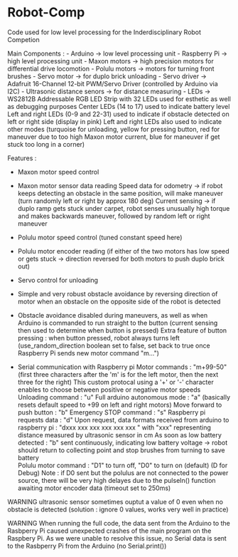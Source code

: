 # Robot-Comp
Code used for low level processing for the Inderdisciplinary Robot Competion

Main Components :
    - Arduino -> low level processing unit
    - Raspberry Pi -> high level processing unit
    - Maxon motors -> high precision motors for differential drive locomotion 
    - Polulu motors -> motors for turning front brushes
    - Servo motor -> for duplo brick unloading
    - Servo driver -> Adafruit 16-Channel 12-bit PWM/Servo Driver (controlled by Arduino via I2C)
    - Ultrasonic distance senors -> for distance measuring
    - LEDs -> WS2812B Addressable RGB LED Strip with 32 LEDs used for esthetic as well as debugging purposes
        Center LEDs (14 to 17) used to indicate battery level
        Left and right LEDs (0-9 and 22-31) used to indicate if obstacle detected on left or right side (display in pink)
            Left and right LEDs also used to indicate other modes (turquoise for unloading, yellow for pressing button, 
                red for maneuver due to too high Maxon motor current, blue for maneuver if get stuck too long in a corner)

  Features :
  - Maxon motor speed control
  - Maxon motor sensor data reading 
        Speed data for odometry -> if robot keeps detecting an obstacle in the same position, will make maneuver (turn randomly left or right by approx 180 deg)
        Current sensing -> if duplo ramp gets stuck under carpet, robot senses unusually high torque and makes backwards maneuver, followed by random left or right maneuver
  - Polulu motor speed control (tuned constant speed here)
  - Polulu motor encoder reading (if either of the two motors has low speed or gets stuck -> direction reversed for both motors to push duplo brick out)
  - Servo control for unloading
  - Simple and very robust obstacle avoidance by reversing direction of motor when an obstacle on the opposite side of the robot is detected
  - Obstacle avoidance disabled during maneuvers, as well as when Arduino is commanded to run straight to the button (current sensing then used to determine when button is pressed)
      Extra feature of button pressing : when button pressed, robot always turns left (use_random_direction boolean set to false, set back to true once Raspberry Pi sends new motor command "m...") 


  - Serial communication with Raspberry pi
    Motor commands : "m+99-50" (first three characters after the 'm' is for the left motor, then the next three for the right)
        This custom protocal using a '+' or '-' character enables to choose between positive or negative motor speeds
    Unloading command : "u"
    Full arduino autonomous mode : "a" (basically resets default speed to +99 on left and right motors)
    Move forward to push button : "b"
    Emergency STOP command : "s"
    Raspberry pi requests data : "d"
        Upon request, data formats received from arduino to raspberry pi :
            "dxxx xxx xxx xxx xxx xxx " with "xxx" representing distance measured by ultrasonic sensor in cm 
        As soon as low battery detected : "b" sent continuously, indicating low battery voltage -> robot should return to collecting point and stop brushes from turning to save battery      
    Polulu motor command : "D1" to turn off, "D0" to turn on (default) (D for Debug)
        Note : if D0 sent but the polulus are not connected to the power source, there will be very high delayes due to the pulseIn() function awaiting motor encoder data (timeout set to 250ms)


  WARNING ultrasonic sensor sometimes ouptut a value of 0 even when no obstacle is detected
    (solution : ignore 0 values, works very well in practice)

  WARNING When running the full code, the data sent from the Arduino to the Rasbperry Pi caused unexpected crashes of the main program on the Raspbery Pi.
      As we were unable to resolve this issue, no Serial data is sent to the Rasbperry Pi from the Arduino (no Serial.print())
